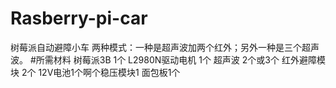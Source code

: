 # Rasberry-pi-car
树莓派自动避障小车
两种模式：一种是超声波加两个红外；另外一种是三个超声波。
#所需材料
树莓派3B         1个
L2980N驱动电机   1个
超声波           2个或3个
红外避障模块      2个
12V电池1个啊个稳压模块1
面包板1个
